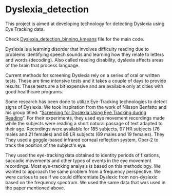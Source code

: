 # Dyslexia_detection
This project is aimed at developing technology for detecting Dyslexia using Eye Tracking data.

Check [Dyslexia_detection_binning_kmeans](https://github.com/algoasylum/Dyslexia_detection/blob/master/Dyslexia_detection_binning_kmeans%20.ipynb) file for the main code. 

Dyslexia is a learning disorder that involves difficulty reading due to problems identifying speech sounds and learning how they relate to letters and words (decoding). Also called reading disability, dyslexia affects areas of the brain that process language.

Current methods for screening Dyslexia rely on a series of oral or written tests. These are time intensive tests and it takes a couple of days to provide results. These tests are a bit expensive and are available only at cities with good healthcare programs. 

Some research has been done to utilize Eye-Tracking technologies to detect signs of Dyslexia. We took inspiration from the work of Nilsson Benfatto and his group titled: “[Screening for Dyslexia Using Eye Tracking during Reading](https://www.ncbi.nlm.nih.gov/pmc/articles/PMC5147795/)”. For their experiments, they used eye movement recordings made while the subjects were reading a short natural passage of text adapted to their age. Recordings were available for 185 subjects, 97 HR subjects (76 males and 21 females) and 88 LR subjects (69 males and 19 females). They They used a goggle-based infrared corneal reflection system, Ober-2 to track the position of the subject's eye. 

They used the eye-tracking data obtained to identity periods of fixations, saccadic movements and other types of events in the eye movement recordings. Most eye-tracking analysis is based on this methodology. We wanted to approach the same problem from a frequency perspective. We were curious to see if we could differentiate Dyslexic from non-dyslexic based on the frequency spectrum. We used the same data that was used in the paper mentioned above. 
